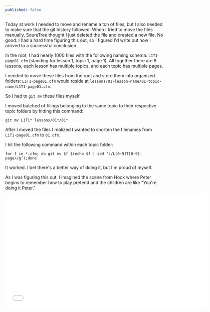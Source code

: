 ```yaml
---
published: false
---
```


Today at work I needed to move and rename a ton of files, but I also needed to make sure that the git history followed. When I tried to move the files manually, SoureTree thought I just deleted the file and created a new file. No good. I had a hard time figuring this out, so I figured I'd write out how I arrived to a successful conclusion.

In the root, I had nearly 1000 files with the following naming schema: `L1T1-page01.cfm` (standing for lesson 1, topic 1, page 1). All together there are 8 lessons, each lesson has multiple topics, and each topic has multiple pages.

I needed to move these files from the root and store them into organized folders:  `L1T1-page01.cfm` would reside at `lessons/01-lesson-name/01-topic-name/L1T1-page01.cfm`.

So I had to `git mv` these files myself.

I moved batched of filings belonging to the same topic to their respective topic folders by hitting this command:

	git mv L1T1* lessons/01*/01*

After I moved the files I realized I wanted to shorten the filenames from `L1T1-page01.cfm` to `01.cfm`.

I hit the following command within each topic folder:

	for f in *.cfm; do git mv $f $(echo $f | sed ‘s/L[0-9]T[0-9]-page//g’);done
    
It worked. I bet there's a better way of doing it, but I'm proud of myself. 

As I was figuring this out, I imagined the scene from Hook where Peter begins to remember how to play pretend and the children are like "You're doing it Peter."

<iframe width="640" height="360" src="//www.youtube.com/embed/AAJaWFdgeVM?feature=player_detailpage" frameborder="0" allowfullscreen>&nbsp;</iframe>